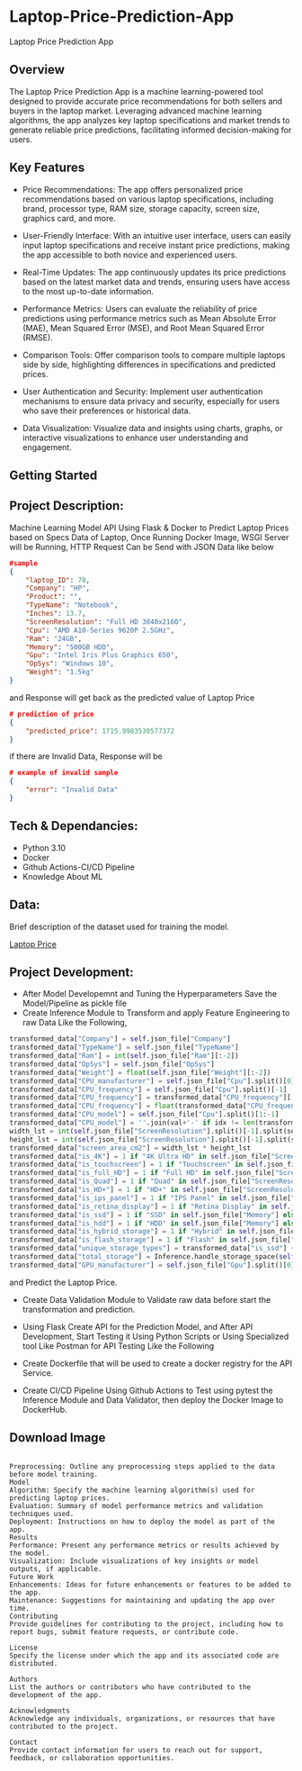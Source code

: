 # Laptop-Price-Prediction-App 

Laptop Price Prediction App

## Overview

The Laptop Price Prediction App is a machine learning-powered tool designed to provide accurate price recommendations for both sellers and buyers in the laptop market. Leveraging advanced machine learning algorithms, the app analyzes key laptop specifications and market trends to generate reliable price predictions, facilitating informed decision-making for users.

## Key Features

- Price Recommendations: The app offers personalized price recommendations based on various laptop specifications, including brand, processor type, RAM size, storage capacity, screen size, graphics card, and more.

- User-Friendly Interface: With an intuitive user interface, users can easily input laptop specifications and receive instant price predictions, making the app accessible to both novice and experienced users.

- Real-Time Updates: The app continuously updates its price predictions based on the latest market data and trends, ensuring users have access to the most up-to-date information.

- Performance Metrics: Users can evaluate the reliability of price predictions using performance metrics such as Mean Absolute Error (MAE), Mean Squared Error (MSE), and Root Mean Squared Error (RMSE).

- Comparison Tools: Offer comparison tools to compare multiple laptops side by side, highlighting differences in specifications and predicted prices.

- User Authentication and Security: Implement user authentication mechanisms to ensure data privacy and security, especially for users who save their preferences or historical data.

- Data Visualization: Visualize data and insights using charts, graphs, or interactive visualizations to enhance user understanding and engagement.

## Getting Started

## Project Description:

Machine Learning Model API Using Flask & Docker to Predict Laptop Prices based on Specs Data of Laptop, Once Running Docker Image, WSGI Server will be Running, HTTP Request Can be Send with JSON Data like below

```json
#sample
{
    "laptop_ID": 78,
    "Company": "HP",
    "Product": "",
    "TypeName": "Notebook",
    "Inches": 13.7,
    "ScreenResolution": "Full HD 3840x2160",
    "Cpu": "AMD A10-Series 9620P 2.5GHz",
    "Ram": "24GB",
    "Memory": "500GB HDD",
    "Gpu": "Intel Iris Plus Graphics 650",
    "OpSys": "Windows 10",
    "Weight": "1.5kg"
}
```
and Response will get back as the predicted value of Laptop Price
```json
# prediction of price
{
    "predicted_price": 1715.9983530577372
}
```
if there are Invalid Data, Response will be
```json
# example of invalid sample
{
    "error": "Invalid Data"
}
```
## Tech & Dependancies:

- Python 3.10
- Docker
- Github Actions-CI/CD Pipeline
- Knowledge About ML

## Data:

Brief description of the dataset used for training the model.

[Laptop Price](https://www.kaggle.com/datasets/muhammetvarl/laptop-price)

## Project Development:

- After Model Developemnt and Tuning the Hyperparameters Save the Model/Pipeline as pickle file
- Create Inference Module to Transform and apply Feature Engineering to raw Data Like the Following,
```python
transformed_data["Company"] = self.json_file["Company"]
transformed_data["TypeName"] = self.json_file["TypeName"]
transformed_data["Ram"] = int(self.json_file["Ram"][:-2])
transformed_data["OpSys"] = self.json_file["OpSys"]
transformed_data["Weight"] = float(self.json_file["Weight"][:-2])
transformed_data["CPU_manufacturer"] = self.json_file["Cpu"].split()[0]
transformed_data["CPU_frequency"] = self.json_file["Cpu"].split()[-1]
transformed_data["CPU_frequency"] = transformed_data["CPU_frequency"][:-3]
transformed_data["CPU_frequency"] = float(transformed_data["CPU_frequency"])
transformed_data["CPU_model"] = self.json_file["Cpu"].split()[1:-1]
transformed_data["CPU_model"] = ''.join(val+'-' if idx != len(transformed_data["CPU_model"])-1 else val for idx, val in enumerate(transformed_data["CPU_model"]))
width_lst = int(self.json_file["ScreenResolution"].split()[-1].split(sep = "x")[0]) * 0.0264583333
height_lst = int(self.json_file["ScreenResolution"].split()[-1].split(sep = "x")[1]) * 0.0264583333
transformed_data["screen_area_cm2"] = width_lst * height_lst
transformed_data["is_4K"] = 1 if "4K Ultra HD" in self.json_file["ScreenResolution"] else 0
transformed_data["is_touchscreen"] = 1 if "Touchscreen" in self.json_file["ScreenResolution"] else 0
transformed_data["is_full_HD"] = 1 if "Full HD" in self.json_file["ScreenResolution"] else 0
transformed_data["is_Quad"] = 1 if "Quad" in self.json_file["ScreenResolution"] else 0
transformed_data["is_HD+"] = 1 if "HD+" in self.json_file["ScreenResolution"] else 0
transformed_data["is_ips_panel"] = 1 if "IPS Panel" in self.json_file["ScreenResolution"] else 0
transformed_data["is_retina_display"] = 1 if "Retina Display" in self.json_file["ScreenResolution"] else 0
transformed_data["is_ssd"] = 1 if "SSD" in self.json_file["Memory"] else 0
transformed_data["is_hdd"] = 1 if "HDD" in self.json_file["Memory"] else 0
transformed_data["is_hybrid_storage"] = 1 if "Hybrid" in self.json_file["Memory"] else 0
transformed_data["is_flash_storage"] = 1 if "Flash" in self.json_file["Memory"] else 0
transformed_data["unique_storage_types"] = transformed_data["is_ssd"] + transformed_data["is_hdd"] + transformed_data["is_hybrid_storage"] + transformed_data["is_flash_storage"]
transformed_data["total_storage"] = Inference.handle_storage_space(self.json_file["Memory"])
transformed_data["GPU_manufacturer"] = self.json_file["Gpu"].split()[0]
```
 and Predict the Laptop Price.
 - Create Data Validation Module to Validate raw data before start the transformation and prediction.
 - Using Flask Create API for the Prediction Model, and After API Development, Start Testing it Using Python Scripts or Using Specialized tool Like Postman for API Testing Like the Following

- Create Dockerfile that will be used to create a docker registry for the API Service.
- Create CI/CD Pipeline Using Github Actions to Test using pytest the Inference Module and Data Validator, then deploy the Docker Image to DockerHub.

## Download Image
```

Preprocessing: Outline any preprocessing steps applied to the data before model training.
Model
Algorithm: Specify the machine learning algorithm(s) used for predicting laptop prices.
Evaluation: Summary of model performance metrics and validation techniques used.
Deployment: Instructions on how to deploy the model as part of the app.
Results
Performance: Present any performance metrics or results achieved by the model.
Visualization: Include visualizations of key insights or model outputs, if applicable.
Future Work
Enhancements: Ideas for future enhancements or features to be added to the app.
Maintenance: Suggestions for maintaining and updating the app over time.
Contributing
Provide guidelines for contributing to the project, including how to report bugs, submit feature requests, or contribute code.

License
Specify the license under which the app and its associated code are distributed.

Authors
List the authors or contributors who have contributed to the development of the app.

Acknowledgments
Acknowledge any individuals, organizations, or resources that have contributed to the project.

Contact
Provide contact information for users to reach out for support, feedback, or collaboration opportunities.